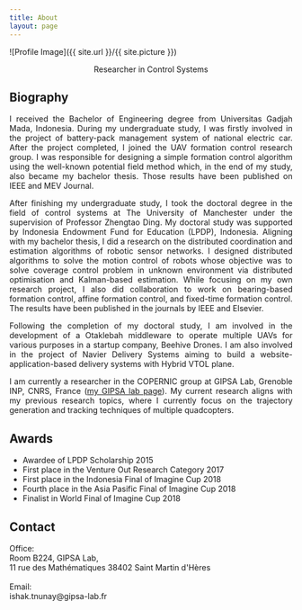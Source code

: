 ```yaml
---
title: About
layout: page
---
```

![Profile Image]({{ site.url }}/{{ site.picture }})
<p align="center"> Researcher in Control Systems</p>

## Biography

<p align="justify">I received the Bachelor of Engineering degree from Universitas Gadjah Mada, Indonesia. During my undergraduate study, I was firstly involved in the project of battery-pack management system of national electric car. After the project completed, I joined the UAV formation control research group. I was responsible for designing a simple formation control algorithm using the well-known potential field method which, in the end of my study, also became my bachelor thesis. Those results have been published on IEEE and MEV Journal.
</p>

<p align="justify">After finishing my undergraduate study, I took the doctoral degree in the field of control systems at The University of Manchester under the supervision of Professor Zhengtao Ding. My doctoral study was supported by Indonesia Endowment Fund for Education (LPDP), Indonesia. Aligning with my bachelor thesis, I did a research on the distributed coordination and estimation algorithms of robotic sensor networks. I designed distributed algorithms to solve the motion control of robots whose objective was to solve coverage control problem in unknown environment via distributed optimisation and Kalman-based estimation. While focusing on my own research project, I also did collaboration to work on bearing-based formation control, affine formation control, and fixed-time formation control. The results have been published in the journals by IEEE and Elsevier.</p>

<p align="justify">Following the completion of my doctoral study, I am involved in the development of a Otaklebah middleware to operate multiple UAVs for various purposes in a startup company, Beehive Drones. I am also involved in the project of Navier Delivery Systems aiming to build a website-application-based delivery systems with Hybrid VTOL plane.</p>

<p align="justify">I am currently a researcher in the COPERNIC group at GIPSA Lab, Grenoble INP, CNRS, France (<a href="http://www.gipsa-lab.fr/page_pro.php?vid=3828">my GIPSA lab page</a>). My current research aligns with my previous research topics, where I currently focus on the trajectory generation and tracking techniques of multiple quadcopters.</p>

## Awards

<ul class="awards">
	<li>Awardee of LPDP Scholarship 2015</li>
	<li>First place in the Venture Out Research Category 2017</li>
	<li>First place in the Indonesia Final of Imagine Cup 2018</li>
	<li>Fourth place in the Asia Pasific Final of Imagine Cup 2018</li>
	<li>Finalist in World Final of Imagine Cup 2018</li>
</ul>

## Contact
<p>Office:<br>
Room B224, GIPSA Lab,<br>
11 rue des Mathématiques
38402 Saint Martin d'Hères<br>
<br>
Email: <br>
ishak.tnunay@gipsa-lab.fr
</p>